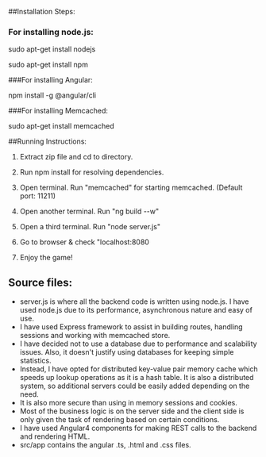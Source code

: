 ##Installation Steps:

### For installing node.js:

sudo apt-get install nodejs

sudo apt-get install npm

###For installing Angular:

npm install -g @angular/cli

###For installing Memcached:

sudo apt-get install memcached


##Running Instructions:

1. Extract zip file and cd to directory.

2. Run npm install for resolving dependencies.

3. Open terminal. Run "memcached" for starting memcached. (Default port: 11211)

4. Open another terminal. Run "ng build --w"

5. Open a third terminal. Run "node server.js"

6. Go to browser & check "localhost:8080

7. Enjoy the game! 

## Source files:

* server.js is where all the backend code is written using node.js. I have used node.js due to its performance, asynchronous nature and easy of use. 
* I have used Express framework to assist in building routes, handling sessions and working with memcached store.
* I have decided not to use a database due to performance and scalability issues. Also, it doesn't justify using databases for  keeping simple statistics.
* Instead, I have opted for distributed key-value pair memory cache which speeds up lookup operations as it is a hash table. It is also a distributed system, so additional servers could be easily added depending on the need.
* It is also more secure than using in memory sessions and cookies.
* Most of the business logic is on the server side and the client side is only given the task of rendering based on certain conditions.
* I have used Angular4 components for making REST calls to the backend and rendering HTML.
* src/app contains the angular .ts, .html and .css files.
 